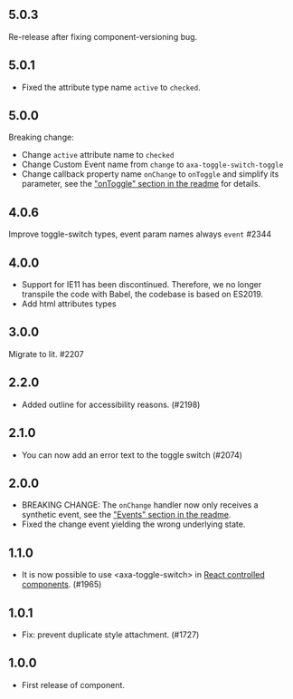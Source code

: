 ## 5.0.3

Re-release after fixing component-versioning bug.

## 5.0.1

- Fixed the attribute type name `active` to `checked`.

## 5.0.0

Breaking change:
- Change `active` attribute name to `checked`
- Change Custom Event name from `change` to `axa-toggle-switch-toggle`
- Change callback property name `onChange` to `onToggle` and simplify its parameter, see the ["onToggle" section in the readme](https://github.com/axa-ch-webhub-cloud/pattern-library/tree/develop/src/components/10-atoms/toggle-switch#ontoggle) for details.

## 4.0.6

Improve toggle-switch types, event param names always `event` #2344

## 4.0.0

- Support for IE11 has been discontinued. Therefore, we no longer transpile the code with Babel, the codebase is based on ES2019.
- Add html attributes types

## 3.0.0

Migrate to lit. #2207

## 2.2.0

- Added outline for accessibility reasons. (#2198)

## 2.1.0

- You can now add an error text to the toggle switch (#2074)

## 2.0.0

- BREAKING CHANGE: The `onChange` handler now only receives a synthetic event, see the ["Events" section in the readme](https://github.com/axa-ch-webhub-cloud/pattern-library/tree/develop/src/components/10-atoms/toggle-switch#events).
- Fixed the change event yielding the wrong underlying state.

## 1.1.0

- It is now possible to use &lt;axa-toggle-switch&gt; in [React controlled components](https://reactjs.org/docs/forms.html#controlled-components). (#1965)

## 1.0.1

- Fix: prevent duplicate style attachment. (#1727)

## 1.0.0

- First release of component.
